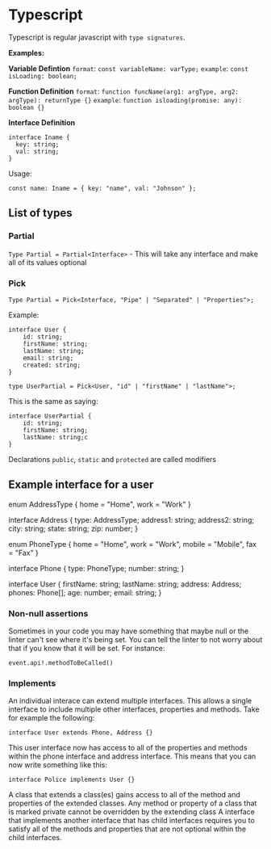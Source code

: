 # Typescript
Typescript is regular javascript with `type signatures`.

**Examples:**

**Variable Defintion**
`format`: `const variableName: varType;`
`example`: `const isLoading: boolean;`

**Function Definition**
`format`: `function funcName(arg1: argType, arg2: argType): returnType {}`
`example`: `function isloading(promise: any): boolean {}`

**Interface Definition**
```
interface Iname {
  key: string;
  val: string;
}
```
Usage:
```
const name: Iname = { key: "name", val: "Johnson" };
```

## List of types

### Partial
`Type Partial = Partial<Interface>` - This will take any interface and make all of its values optional

### Pick
`Type Partial = Pick<Interface, "Pipe" | "Separated" | "Properties">;`

Example:

```
interface User {
	id: string;
	firstName: string;
	lastName: string;
	email: string;
	created: string;
}
```

```
type UserPartial = Pick<User, "id" | "firstName" | "lastName">;
```

This is the same as saying:

```
interface UserPartial {
	id: string;
	firstName: string;
	lastName: string;c
}
```
Declarations `public`, `static` and `protected` are called modifiers

## Example interface for a user
enum AddressType {
  home = "Home",
  work = "Work"
}

interface Address {
  type: AddressType;
  address1: string;
  address2: string;
  city: string;
  state: string;
  zip: number;
}

enum PhoneType {
  home = "Home",
  work = "Work",
  mobile = "Mobile",
  fax = "Fax"
}

interface Phone {
  type: PhoneType;
  number: string;
}

interface User {
  firstName: string;
  lastName: string;
  address: Address;
  phones: Phone[];
  age: number;
  email: string;
}

### Non-null assertions
Sometimes in your code you may have something that maybe null or the linter can't see where it's being set. You can tell the linter to not worry about that if you know that it will be set. For instance:

`event.api!.methodToBeCalled()`


### Implements
An individual interace can extend multiple interfaces. This allows a single interface to include multiple other interfaces, properties and methods. Take for example the following:

`interface User extends Phone, Address {}`

This user interface now has access to all of the properties and methods within the phone interface and address interface. This means that you can now write something like this:

`interface Police implements User {}`


A class that extends a class(es) gains access to all of the method and properties of the extended classes.
  Any method or property of a class that is marked private cannot be overridden by the extending class
A interface that implements another interface that has child interfaces requires you to satisfy all of the methods and properties that are not optional within the child interfaces.
